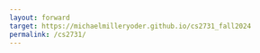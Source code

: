 ```yaml
---
layout: forward
target: https://michaelmilleryoder.github.io/cs2731_fall2024
permalink: /cs2731/
---
```

